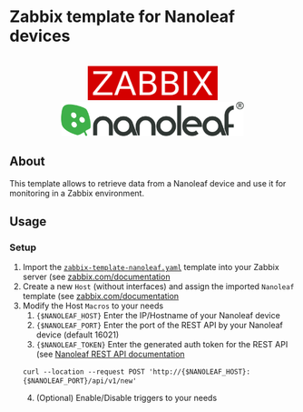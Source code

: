 # Zabbix template for Nanoleaf devices

<br />
<div align="center">
    <img src="https://raw.githubusercontent.com/amacado/zabbix-template-nanoleaf/main/docs/images/zabbix_logo.png" alt="Zabbix Server" height="60" />
    <img src="https://raw.githubusercontent.com/amacado/zabbix-template-nanoleaf/main/docs/images/nanoleaf_logo.png" alt="Nanoleaf®" height="60" />
</div>

## About
This template allows to retrieve data from a Nanoleaf device and use it for monitoring in a Zabbix environment.

## Usage
### Setup
1. Import the [`zabbix-template-nanoleaf.yaml`](/zabbix-template-nanoleaf.yaml) template into your Zabbix server (see [zabbix.com/documentation](https://www.zabbix.com/documentation/current/en/manual/xml_export_import/templates#importing)
2. Create a new `Host` (without interfaces) and assign the imported `Nanoleaf` template (see [zabbix.com/documentation](https://www.zabbix.com/documentation/6.0/en/manual/quickstart/host?hl=host%2CCreate%2Chost.)
3. Modify the Host `Macros` to your needs
    1. `{$NANOLEAF_HOST}` Enter the IP/Hostname of your Nanoleaf device
    2. `{$NANOLEAF_PORT}` Enter the port of the REST API by your Nanoleaf device (default 16021)
    3. `{$NANOLEAF_TOKEN}` Enter the generated auth token for the REST API (see [Nanoleaf REST API documentation](https://documenter.getpostman.com/view/1559645/RW1gEcCH#0fe71046-6a4b-46b7-ab05-9ea648b06c89)
    ```
    curl --location --request POST 'http://{$NANOLEAF_HOST}:{$NANOLEAF_PORT}/api/v1/new'
    ```
    4. (Optional) Enable/Disable triggers to your needs
